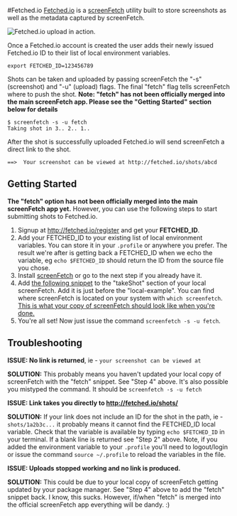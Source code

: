 #Fetched.io
[Fetched.io](http://fetched.io) is a [screenFetch](https://github.com/KittyKatt/screenFetch) utility built to store screenshots as well as the metadata captured by screenFetch.

![Fetched.io upload in action.](http://res.cloudinary.com/dujajeeu7/image/upload/v1439360764/fetchedio_r6zutx.gif)

Once a Fetched.io account is created the user adds their newly issued Fetched.io ID to their list of local environment variables.

    export FETCHED_ID=123456789

Shots can be taken and uploaded by passing screenFetch the "-s" (screenshot) and "-u" (upload) flags. The final "fetch" flag tells screenFetch where to push the shot. **Note: "fetch" has not been officially merged into the main screenFetch app. Please see the "Getting Started" section below for details**

    $ screenfetch -s -u fetch
    Taking shot in 3.. 2.. 1..

After the shot is successfully uploaded Fetched.io will send screenFetch a direct link to the shot.

    ==>  Your screenshot can be viewed at http://fetched.io/shots/abcd

## Getting Started
**The "fetch" option has not been officially merged into the main screenFetch app yet.**  However, you can use the following steps to start submitting shots to Fetched.io.

 1. Signup at http://fetched.io/register and get your **FETCHED_ID**.
 2. Add your FETCHED_ID to your existing list of local environment variables. You can store it in your ```.profile``` or anywhere you prefer. The result we're after is getting back a FETCHED_ID when we echo the variable, eg ```echo $FETCHED_ID``` should return the ID from the source file you chose.
 3. Install [screenFetch](https://github.com/KittyKatt/screenFetch) or go to the next step if you already have it.
 4.  Add [the following snippet](https://gist.github.com/justinseiter/cd624a4948596a72cd32) to the "takeShot" section of your local screenFetch. Add it is just before the "local-example". You can find where screenFetch is located on your system with ```which screenfetch```. [This is what your copy of screenFetch should look like when you're done.](https://github.com/justinseiter/screenFetch/blob/master/screenfetch-dev#L2096)
 5. You're all set! Now just issue the command ```screenfetch -s -u fetch```.

## Troubleshooting

**ISSUE: No link is returned**, ie - ```your screenshot can be viewed at```

**SOLUTION:** This probably means you haven't updated your local copy of screenFetch with the "fetch" snippet. See "Step 4" above. It's also possible you mistyped the command. It should be ```screenfetch -s -u fetch```

**ISSUE: Link takes you directly to http://fetched.io/shots/**

**SOLUTION:** If your link does not include an ID for the shot in the path, ie - ```shots/1a2b3c...``` it probably means it cannot find the FETCHED_ID local variable. Check that the variable is available by typing ```echo $FETCHED_ID``` in your terminal. If a blank line is returned see "Step 2" above. Note, if you added the environment variable to your ```.profile``` you'll need to logout/login or issue the command ```source ~/.profile``` to reload the variables in the file.

**ISSUE: Uploads stopped working and no link is produced.**

**SOLUTION:** This could be due to your local copy of screenFetch getting updated by your package manager. See "Step 4" above to add the "fetch" snippet back. I know, this sucks. However, if/when "fetch" is merged into the official screenFetch app everything will be dandy. :)